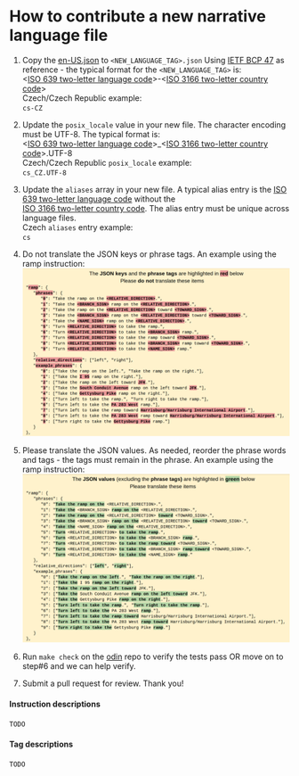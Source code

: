 # How to contribute a new narrative language file

1. Copy the [en-US.json](https://github.com/valhalla/odin/blob/master/locales/en-US.json) to `<NEW_LANGUAGE_TAG>.json`
Using [IETF BCP 47](https://tools.ietf.org/html/bcp47) as reference - the typical format for the `<NEW_LANGUAGE_TAG>` is:  
<[ISO 639 two-letter language code](https://en.wikipedia.org/wiki/List_of_ISO_639-1_codes)>-<[ISO 3166 two-letter country code](https://en.wikipedia.org/wiki/ISO_3166-1_alpha-2)>  
Czech/Czech Republic example:  
`cs-CZ`

2. Update the `posix_locale` value in your new file. The character encoding must be UTF-8. The typical format is:  
<[ISO 639 two-letter language code](https://en.wikipedia.org/wiki/List_of_ISO_639-1_codes)>_<[ISO 3166 two-letter country code](https://en.wikipedia.org/wiki/ISO_3166-1_alpha-2)>.UTF-8  
Czech/Czech Republic `posix_locale` example:  
`cs_CZ.UTF-8`

3. Update the `aliases` array in your new file. A typical alias entry is the [ISO 639 two-letter language code](https://en.wikipedia.org/wiki/List_of_ISO_639-1_codes) without the    
[ISO 3166 two-letter country code](https://en.wikipedia.org/wiki/ISO_3166-1_alpha-2). The alias entry must be unique across language files.  
Czech `aliases` entry example:  
`cs`

4. Do not translate the JSON keys or phrase tags. An example using the ramp instruction:  
![Alt text](/locales/img/do_not_translate.png)

5. Please translate the JSON values. As needed, reorder the phrase words and tags - the tags must remain in the phrase. An example using the ramp instruction:  
![Alt text](/locales/img/translate.png)

6. Run `make check` on the [odin](https://github.com/valhalla/odin) repo to verify the tests pass OR move on to step#6 and we can help verify.

7. Submit a pull request for review. Thank you!

#### Instruction descriptions
`TODO`

#### Tag descriptions
`TODO`

